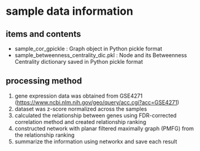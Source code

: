 # sample data information

## items and contents
- sample_cor_gpickle : Graph object in Python pickle format
- sample_betweenness_centrality_dic.pkl : Node and its Betweenness Centrality dictionary saved in Python pickle format

## processing method
1. gene expression data was obtained from GSE4271 (https://www.ncbi.nlm.nih.gov/geo/query/acc.cgi?acc=GSE4271)
2. dataset was z-score normalized across the samples
3. calculated the relationship between genes using FDR-corrected correlation method and created relationship ranking
4. constructed network with planar filtered maximally graph (PMFG) from the relationship ranking
5. summarize the information using networkx and save each result
